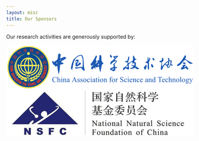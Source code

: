```yaml
---
layout: misc
title: Our Sponsors 
---
```


Our research activities are generously supported by:

<p>
	<div class="row sponsor">
	<div class="col-md-6">
        <img src="/images/zgkx.png">
    </div>
    <div class="col-md-6">
        <img src="/images/gzr.png">
    </div>
    </div>
</p>